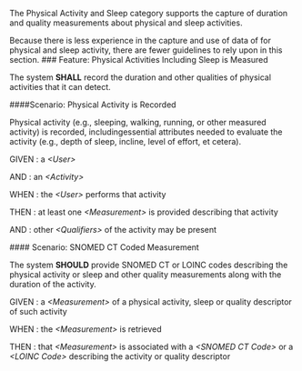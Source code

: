 The Physical Activity and Sleep category supports the capture of duration and quality
measurements about physical and sleep activities.

Because there is less experience in the capture and use of data of for physical and sleep
activity, there are fewer guidelines to rely upon in this section.
<span id='physical-activities-including-sleep-is-measured'/>
###<span class='glyphicon text-success glyphicon-phone'/> <span class='glyphicon text-success glyphicon-dashboard'/> <span class='glyphicon text-success glyphicon-cloud'/> <a name='physical_activity_and_sleep'>Feature: Physical Activities Including Sleep is Measured</a>

The system **SHALL** record the duration and other qualities of physical activities that it can detect.


<span id='physical-activity-is-recorded'/>
####<a name='scenario_1'>Scenario: Physical Activity is Recorded</a>

Physical activity (e.g., sleeping, walking, running, or other measured activity) is recorded, includingessential attributes needed to evaluate the activity (e.g., depth of sleep, incline, level of effort, et cetera).

GIVEN
: a <i>&lt;User&gt;</i>

   AND
   : an <i>&lt;Activity&gt;</i>

WHEN
: the <i>&lt;User&gt;</i> performs that activity

THEN
: at least one <i>&lt;Measurement&gt;</i> is provided describing that activity

   AND
   : other <i>&lt;Qualifiers&gt;</i> of the activity may be present


<span id='snomed-ct-coded-measurement'/>
####<span class='glyphicon text-info glyphicon-phone'/> <span class='glyphicon text-info glyphicon-cloud'/> <a name='scenario_2'>Scenario: SNOMED CT Coded Measurement</a>

The system **SHOULD** provide SNOMED CT or LOINC codes describing the physical activity or sleep and other quality measurements
along with the duration of the activity.

GIVEN
: a <i>&lt;Measurement&gt;</i> of a physical activity, sleep or quality descriptor of such activity

WHEN
: the <i>&lt;Measurement&gt;</i> is retrieved

THEN
: that <i>&lt;Measurement&gt;</i> is associated with a <i>&lt;SNOMED CT Code&gt;</i> or a <i>&lt;LOINC Code&gt;</i> describing the activity or quality descriptor 

